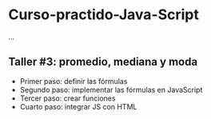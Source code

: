 # Curso-practido-Java-Script

...

## Taller #3: promedio, mediana y moda
- Primer paso: definir las fórmulas
- Segundo paso: implementar las fórmulas en JavaScript
- Tercer paso: crear funciones
- Cuarto paso: integrar JS con HTML
